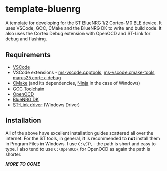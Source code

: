 # template-bluenrg

A template for developing for the ST BlueNRG 1/2 Cortex-M0 BLE device.  It uses VSCode, GCC, CMake and the BlueNRG DK to write and build code.  It also uses the Cortex Debug extension with OpenOCD and ST-Link for debug and flashing.

## Requirements
* [VSCode](https://code.visualstudio.com/download)
* VSCode extensions - [ms-vscode.cpptools](https://marketplace.visualstudio.com/items?itemName=ms-vscode.cpptools), [ms-vscode.cmake-tools](https://marketplace.visualstudio.com/items?itemName=ms-vscode.cmake-tools), [marus25.cortex-debug](https://marketplace.visualstudio.com/items?itemName=marus25.cortex-debug)
* [CMake](https://cmake.org/download) (and its dependencies, [Ninja](https://github.com/ninja-build/ninja/releases) in the case of Windows)
* [GCC Toolchain](https://developer.arm.com/tools-and-software/open-source-software/developer-tools/gnu-toolchain/gnu-rm/downloads)
* [OpenOCD](http://openocd.org/getting-openocd/)
* [BlueNRG DK](https://www.st.com/en/embedded-software/stsw-bluenrg1-dk.html)
* [ST-Link driver](https://www.st.com/en/development-tools/stsw-link009.html) (Windows Driver)

## Installation
All of the above have excellent installation guides scattered all over the internet.  For the ST tools, in general, it is recommended to __not__ install them in Program Files in Windows.  I use `C:\ST\` - the path is short and easy to type.  I also tend to use `C:\OpenOCD\` for OpenOCD as again the path is shorter.

***MORE TO COME***
